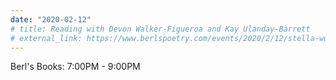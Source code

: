 ```yaml
---
date: "2020-02-12"
# title: Reading with Devon Walker-Figueroa and Kay Ulanday-Barrett
# external_link: https://www.berlspoetry.com/events/2020/2/12/stella-wong-kay-ulanday-barrett-amp-devon-figueroa
---
```


Berl's Books: 7:00PM - 9:00PM